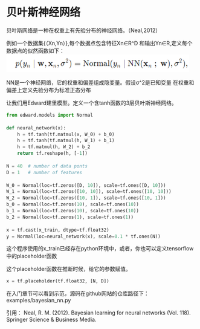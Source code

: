 # 贝叶斯神经网络
贝叶斯网络是一种在权重上有先验分布的神经网络。（Neal,2012） 

例如一个数据集{（Xn,Yn）},每个数据点包含特征Xn∈R^D 和输出Yn∈R,定义每个数据点的似然函数如下：
![likehoodfunction](likehoodfunction.png)

NN是一个神经网络，它的权重和偏差组成隐变量。假设σ^2是已知变量
在权重和偏差上定义先验分布为标准正态分布


让我们用Edward建里模型。定义一个含tanh函数的3层贝叶斯神经网络。

```Python
from edward.models import Normal

def neural_network(x):
    h = tf.tanh(tf.matmul(x, W_0) + b_0)
    h = tf.tanh(tf.matmul(h, W_1) + b_1)
    h = tf.matmul(h, W_2) + b_2
    return tf.reshape(h, [-1])

N = 40  # number of data ponts
D = 1   # number of features

W_0 = Normal(loc=tf.zeros([D, 10]), scale=tf.ones([D, 10]))
W_1 = Normal(loc=tf.zeros([10, 10]), scale=tf.ones([10, 10]))
W_2 = Normal(loc=tf.zeros([10, 1]), scale=tf.ones([10, 1]))
b_0 = Normal(loc=tf.zeros(10), scale=tf.ones(10))
b_1 = Normal(loc=tf.zeros(10), scale=tf.ones(10))
b_2 = Normal(loc=tf.zeros(1), scale=tf.ones(1))

x = tf.cast(x_train, dtype=tf.float32)
y = Normal(loc=neural_network(x), scale=0.1 * tf.ones(N))
```

这个程序使用的x_train已经存在python环境中，或者，你也可以定义tensorflow中的placeholder函数

这个placeholder函数在推断时候，给它的参数赋值。
```Python
x = tf.placeholder(tf.float32, [N, D])
```

在入门章节可以看到示范，源码在github网站的仓库路径下： examples/bayesian_nn.py

引用：
Neal, R. M. (2012). Bayesian learning for neural networks (Vol. 118). Springer Science & Business Media.
